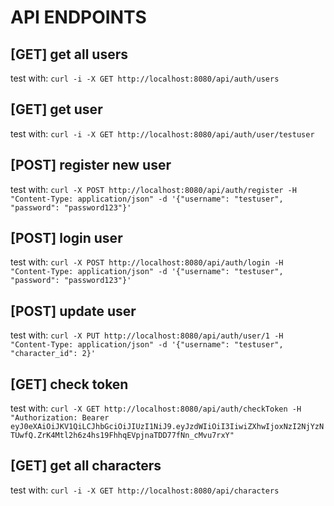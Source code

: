 # API ENDPOINTS

## [GET] get all users
test with: `curl -i -X GET http://localhost:8080/api/auth/users`

## [GET] get user
test with: `curl -i -X GET http://localhost:8080/api/auth/user/testuser`

## [POST] register new user
test with: `curl -X POST http://localhost:8080/api/auth/register -H "Content-Type: application/json" -d '{"username": "testuser", "password": "password123"}'`

## [POST] login user
test with: `curl -X POST http://localhost:8080/api/auth/login -H "Content-Type: application/json" -d '{"username": "testuser", "password": "password123"}'`

## [POST] update user
test with: `curl -X PUT http://localhost:8080/api/auth/user/1 -H "Content-Type: application/json" -d '{"username": "testuser", "character_id": 2}'`

## [GET] check token
test with: `curl -X GET http://localhost:8080/api/auth/checkToken -H "Authorization: Bearer eyJ0eXAiOiJKV1QiLCJhbGciOiJIUzI1NiJ9.eyJzdWIiOiI3IiwiZXhwIjoxNzI2NjYzNTUwfQ.ZrK4Mtl2h6z4hs19FhhqEVpjnaTDD77fNn_cMvu7rxY"`

## [GET] get all characters
test with: `curl -i -X GET http://localhost:8080/api/characters`